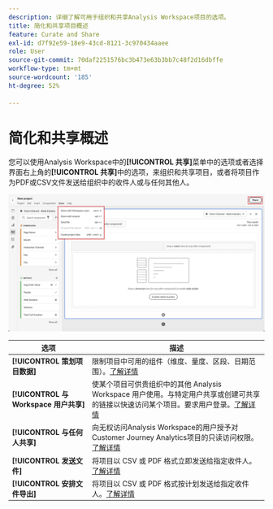 ```yaml
---
description: 详细了解可用于组织和共享Analysis Workspace项目的选项。
title: 简化和共享项目概述
feature: Curate and Share
exl-id: d7f92e59-18e9-43cd-8121-3c970434aaee
role: User
source-git-commit: 70daf2251576bc3b473e63b3bb7c48f2d16dbffe
workflow-type: tm+mt
source-wordcount: '185'
ht-degree: 52%

---
```


# 简化和共享概述

您可以使用Analysis Workspace中的&#x200B;**[!UICONTROL 共享]**&#x200B;菜单中的选项或者选择界面右上角的&#x200B;**[!UICONTROL 共享]**&#x200B;中的选项，来组织和共享项目，或者将项目作为PDF或CSV文件发送给组织中的收件人或与任何其他人。

![共享选项](assets/share-options.png)

| 选项 | 描述 |
|---|---|
| **[!UICONTROL 策划项目数据]** | 限制项目中可用的组件（维度、量度、区段、日期范围）。[了解详情](/help/analysis-workspace/curate-share/curate.md) |
| **[!UICONTROL 与 Workspace 用户共享]** | 使某个项目可供贵组织中的其他 Analysis Workspace 用户使用。与特定用户共享或创建可共享的链接以快速访问某个项目。要求用户登录。[了解详情](/help/analysis-workspace/curate-share/share-projects.md) |
| **[!UICONTROL 与任何人共享]** | 向无权访问Analysis Workspace的用户授予对Customer Journey Analytics项目的只读访问权限。 [了解详情](/help/analysis-workspace/curate-share/share-projects.md) |
| **[!UICONTROL 发送文件]** | 将项目以 CSV 或 PDF 格式立即发送给指定收件人。[了解详情](/help/analysis-workspace/curate-share/t-schedule-report.md) |
| **[!UICONTROL 安排文件导出]** | 将项目以 CSV 或 PDF 格式按计划发送给指定收件人。[了解详情](/help/analysis-workspace/curate-share/t-schedule-report.md) |


